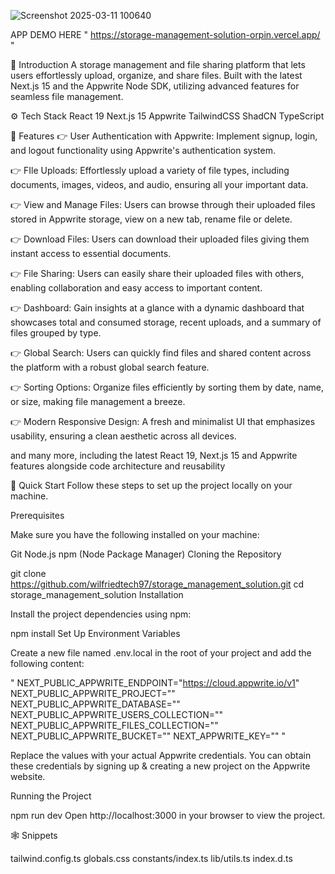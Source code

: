 ![Screenshot 2025-03-11 100640](https://github.com/user-attachments/assets/9838bd3c-5fca-45cb-bfe8-e6580fd0ee39)



APP DEMO HERE " https://storage-management-solution-orpin.vercel.app/ "


🤖 Introduction
A storage management and file sharing platform that lets users effortlessly upload, organize, and share files. Built with the latest Next.js 15 and the Appwrite Node SDK, utilizing advanced features for seamless file management.


⚙️ Tech Stack
React 19
Next.js 15
Appwrite
TailwindCSS
ShadCN
TypeScript


🔋 Features
👉 User Authentication with Appwrite: Implement signup, login, and logout functionality using Appwrite's authentication system.

👉 FIle Uploads: Effortlessly upload a variety of file types, including documents, images, videos, and audio, ensuring all your important data.

👉 View and Manage Files: Users can browse through their uploaded files stored in Appwrite storage, view on a new tab, rename file or delete.

👉 Download Files: Users can download their uploaded files giving them instant access to essential documents.

👉 File Sharing: Users can easily share their uploaded files with others, enabling collaboration and easy access to important content.

👉 Dashboard: Gain insights at a glance with a dynamic dashboard that showcases total and consumed storage, recent uploads, and a summary of files grouped by type.

👉 Global Search: Users can quickly find files and shared content across the platform with a robust global search feature.

👉 Sorting Options: Organize files efficiently by sorting them by date, name, or size, making file management a breeze.

👉 Modern Responsive Design: A fresh and minimalist UI that emphasizes usability, ensuring a clean aesthetic across all devices.

and many more, including the latest React 19, Next.js 15 and Appwrite features alongside code architecture and reusability


🤸 Quick Start
Follow these steps to set up the project locally on your machine.

   Prerequisites

Make sure you have the following installed on your machine:

Git
Node.js
npm (Node Package Manager)
Cloning the Repository

git clone https://github.com/wilfriedtech97/storage_management_solution.git
cd storage_management_solution
Installation

Install the project dependencies using npm:

npm install
Set Up Environment Variables

Create a new file named .env.local in the root of your project and add the following content:

"
NEXT_PUBLIC_APPWRITE_ENDPOINT="https://cloud.appwrite.io/v1"
NEXT_PUBLIC_APPWRITE_PROJECT=""
NEXT_PUBLIC_APPWRITE_DATABASE=""
NEXT_PUBLIC_APPWRITE_USERS_COLLECTION=""
NEXT_PUBLIC_APPWRITE_FILES_COLLECTION=""
NEXT_PUBLIC_APPWRITE_BUCKET=""
NEXT_APPWRITE_KEY=""
"


Replace the values with your actual Appwrite credentials. You can obtain these credentials by signing up & creating a new project on the Appwrite website.

Running the Project

npm run dev
Open http://localhost:3000 in your browser to view the project.

🕸️ Snippets

tailwind.config.ts
globals.css
constants/index.ts
lib/utils.ts
index.d.ts
